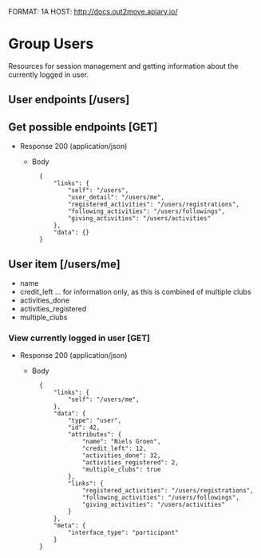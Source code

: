 FORMAT: 1A
HOST: http://docs.out2move.apiary.io/

# Group Users

Resources for session management and getting information about the currently logged in user.

## User endpoints [/users]

## Get possible endpoints [GET]

+ Response 200 (application/json)

    + Body

            {
                "links": {
                    "self": "/users",
                    "user_detail": "/users/me",
                    "registered_activities": "/users/registrations",
                    "following_activities": "/users/followings",
                    "giving_activities": "/users/activities"
                },
                "data": {}
            }

## User item [/users/me]

+ name
+ credit_left ... for information only, as this is combined of multiple clubs
+ activities_done
+ activities_registered
+ multiple_clubs

### View currently logged in user [GET]

+ Response 200 (application/json)

    + Body

            {
                "links": {
                    "self": "/users/me",
                },
                "data": {
                    "type": "user",
                    "id": 42,
                    "attributes": {
                        "name": "Niels Groen",
                        "credit_left": 12,
                        "activities_done": 32,
                        "activities_registered": 2,
                        "multiple_clubs": true
                    },
                    "links": {
                        "registered_activities": "/users/registrations",
                        "following_activities": "/users/followings",
                        "giving_activities": "/users/activities"
                    }
                },
                "meta": {
                    "interface_type": "participant"
                }
            }
